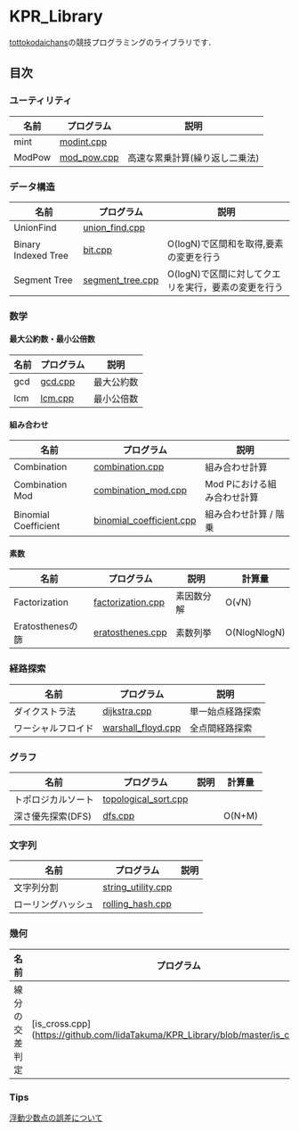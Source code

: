 # KPR_Library

[tottokodaichans](https://atcoder.jp/users/tottokodaichans)の競技プログラミングのライブラリです．

## 目次

### ユーティリティ

| 名前   | プログラム                                                   | 説明 |
| ------ | ------------------------------------------------------------ | ---- |
| mint | [modint.cpp](https://github.com/IidaTakuma/KPR_Library/blob/master/modint.cpp) |      |
| ModPow | [mod_pow.cpp](https://github.com/IidaTakuma/KPR_Library/blob/master/mod_pow.cpp) | 高速な累乗計算(繰り返し二乗法) |

### データ構造

| 名前 | プログラム | 説明 |
| ---- | ---------- | ---- |
|UnionFind|[union_find.cpp](https://github.com/IidaTakuma/KPR_Library/blob/master/union_find.cpp)||
|Binary Indexed Tree|[bit.cpp](https://github.com/IidaTakuma/KPR_Library/blob/master/bit.cpp)|O(logN)で区間和を取得,要素の変更を行う|
|Segment Tree|[segment_tree.cpp](https://github.com/IidaTakuma/KPR_Library/blob/master/segment_tree.cpp)|O(logN)で区間に対してクエリを実行，要素の変更を行う|

### 数学

#### 最大公約数・最小公倍数

| 名前 | プログラム                                                   | 説明       |
| ---- | ------------------------------------------------------------ | ---------- |
| gcd  | [gcd.cpp](https://github.com/IidaTakuma/KPR_Library/blob/master/gcd.cpp) | 最大公約数 |
| lcm  | [lcm.cpp](https://github.com/IidaTakuma/KPR_Library/blob/master/lcm.cpp) | 最小公倍数 |

#### 組み合わせ

| 名前        | プログラム                                                   | 説明                        |
| ----------- | ------------------------------------------------------------ | --------------------------- |
| Combination | [combination.cpp](https://github.com/IidaTakuma/KPR_Library/blob/master/combination.cpp) | 組み合わせ計算 |
| Combination Mod | [combination_mod.cpp](https://github.com/IidaTakuma/KPR_Library/blob/master/combination_mod.cpp) | Mod Pにおける組み合わせ計算 |
| Binomial Coefficient | [binomial_coefficient.cpp](https://github.com/IidaTakuma/KPR_Library/blob/master/binomial_coefficient.cpp) | 組み合わせ計算 / 階乗 |

#### 素数

| 名前          | プログラム                                                   | 説明       |計算量|
| ------------- | ------------------------------------------------------------ | ---------- | ----- |
| Factorization | [factorization.cpp](https://github.com/IidaTakuma/KPR_Library/blob/master/factorization.cpp) | 素因数分解 |O(√N)|
| Eratosthenesの篩 | [eratosthenes.cpp](https://github.com/IidaTakuma/KPR_Library/blob/master/eratosthenes.cpp) | 素数列挙 |O(NlogNlogN)|

### 経路探索

| 名前           | プログラム                                                   | 説明             |
| -------------- | ------------------------------------------------------------ | ---------------- |
| ダイクストラ法 | [dijkstra.cpp](https://github.com/IidaTakuma/KPR_Library/blob/master/dijkstra.cpp) | 単一始点経路探索 |
| ワーシャルフロイド | [warshall_floyd.cpp](https://github.com/IidaTakuma/KPR_Library/blob/master/warshall_floyd.cpp) | 全点間経路探索 |

### グラフ

| 名前              | プログラム                                                   | 説明 | 計算量 |
| ----------------- | ------------------------------------------------------------ | ---- | ------ |
| トポロジカルソート | [topological_sort.cpp](https://github.com/IidaTakuma/KPR_Library/blob/master/topological_sort.cpp)|||
| 深さ優先探索(DFS) | [dfs.cpp](https://github.com/IidaTakuma/KPR_Library/blob/master/dfs.cpp) |      | O(N+M) |

### 文字列

| 名前 | プログラム | 説明 |
| ---- | ---------- | ---- |
| 文字列分割 | [string_utility.cpp](https://github.com/IidaTakuma/KPR_Library/blob/master/string_utility.cpp) |      |
| ローリングハッシュ| [rolling_hash.cpp](https://github.com/IidaTakuma/KPR_Library/blob/master/rolling_hash.cpp) ||

### 幾何

| 名前 | プログラム | 説明 |
| ---- | ---------- | ---- |
| 線分の交差判定 | [is_cross.cpp](https://github.com/IidaTakuma/KPR_Library/blob/master/is_cross.cpp ||



### Tips
[浮動少数点の誤差について](https://qiita.com/mod_poppo/items/910b5fb9303baf864bf7)
